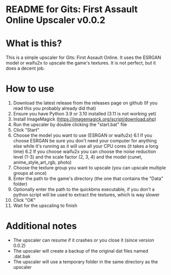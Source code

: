 README for Gits: First Assault Online Upscaler v0.0.2
=====================================================

What is this?
=============

This is a simple upscaler for Gits: First Assault Online. It uses the
ESRGAN model or waifu2x to upscale the game's textures. It is not perfect, 
but it does a decent job.

How to use
==========
1. Download the latest release from the releases page on github (If you read this you probably already did that)
2. Ensure you have Python 3.9 or 3.10 installed (3.11 is not working yet)
3. Install ImageMagick (https://imagemagick.org/script/download.php)
4. Run the upscaler by double clicking the "start.bat" file
5. Click "Start"
6. Choose the model you want to use (ESRGAN or waifu2x)
    6.1 If you choose ESRGAN be sure you don't need your computer for anything else while it's running as it will use all your CPU cores (it takes a long time)
    6.2 If you choose waifu2x you can choose the noise reduction level (1-3) and the scale factor (2, 3, 4) and the model (cunet, anime_style_art_rgb, photo)
7. Choose the texture group you want to upscale (you can upscale multiple groups at once)
8. Enter the path to the game's directory (the one that contains the "Data" folder)
9. Optionally enter the path to the quickbms executable, if you don't a python script will be used to extract the textures, which is way slower
10. Click "OK"
11. Wait for the upscaling to finish

Additional notes
================
- The upscaler can resume if it crashes or you close it (since version 0.0.2)
- The upscaler will create a backup of the original dat files named .dat.bak
- The upscaler will use a temporary folder in the same directory as the upscaler
